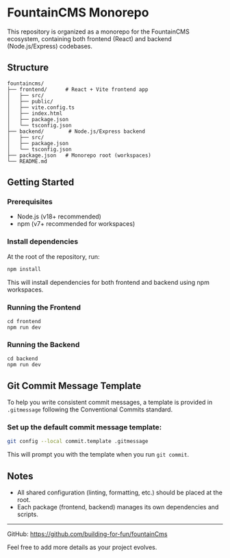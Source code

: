 # FountainCMS Monorepo

This repository is organized as a monorepo for the FountainCMS ecosystem, containing both frontend (React) and backend (Node.js/Express) codebases.

## Structure

```
fountaincms/
├── frontend/      # React + Vite frontend app
│   ├── src/
│   ├── public/
│   ├── vite.config.ts
│   ├── index.html
│   ├── package.json
│   └── tsconfig.json
├── backend/        # Node.js/Express backend
│   ├── src/
│   ├── package.json
│   └── tsconfig.json
├── package.json   # Monorepo root (workspaces)
└── README.md
```

## Getting Started

### Prerequisites
- Node.js (v18+ recommended)
- npm (v7+ recommended for workspaces)

### Install dependencies
At the root of the repository, run:

```sh
npm install
```
This will install dependencies for both frontend and backend using npm workspaces.

### Running the Frontend

```
cd frontend
npm run dev
```

### Running the Backend

```
cd backend
npm run dev
```

## Git Commit Message Template

To help you write consistent commit messages, a template is provided in `.gitmessage` following the Conventional Commits standard.

### Set up the default commit message template:

```sh
git config --local commit.template .gitmessage
```

This will prompt you with the template when you run `git commit`.

## Notes
- All shared configuration (linting, formatting, etc.) should be placed at the root.
- Each package (frontend, backend) manages its own dependencies and scripts.

---

GitHub: https://github.com/building-for-fun/fountainCms

Feel free to add more details as your project evolves.
